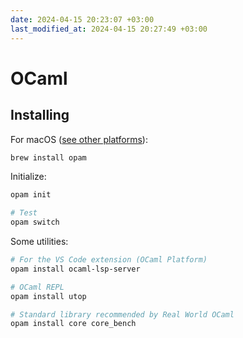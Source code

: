 ```yaml
---
date: 2024-04-15 20:23:07 +03:00
last_modified_at: 2024-04-15 20:27:49 +03:00
---
```


# OCaml

## Installing

For macOS ([see other platforms](https://opam.ocaml.org/doc/Install.html)):
```sh
brew install opam
```

Initialize:
```sh
opam init

# Test
opam switch
```

Some utilities:
```sh
# For the VS Code extension (OCaml Platform)
opam install ocaml-lsp-server

# OCaml REPL
opam install utop

# Standard library recommended by Real World OCaml
opam install core core_bench
```

